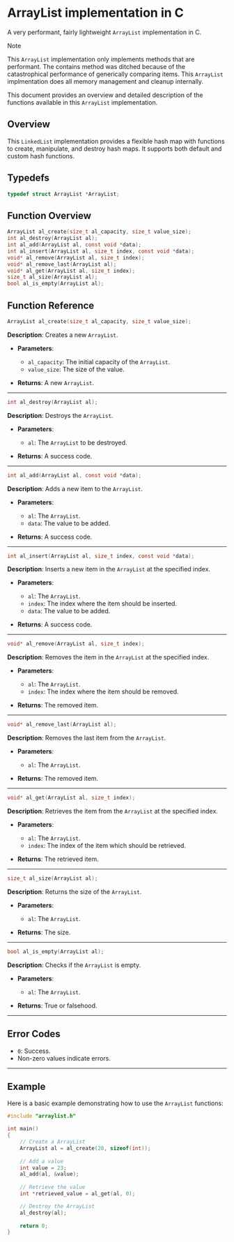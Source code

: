 # ArrayList implementation in C

A very performant, fairly lightweight `ArrayList` implementation in C.

> [!NOTE]
> This `ArrayList` implementation only implements methods that are performant. The contains method was ditched because of the catastrophical performance of generically comparing items. This `ArrayList` implmentation does all memory management and cleanup internally.

 
This document provides an overview and detailed description of the functions available in this `ArrayList` implementation.

## Overview

This `LinkedList` implementation provides a flexible hash map with functions to create, manipulate, and destroy hash maps. It supports both default and custom hash functions.

## Typedefs
```c
typedef struct ArrayList *ArrayList;
```

## Function Overview
```c
ArrayList al_create(size_t al_capacity, size_t value_size);
int al_destroy(ArrayList al);
int al_add(ArrayList al, const void *data);
int al_insert(ArrayList al, size_t index, const void *data);
void* al_remove(ArrayList al, size_t index);
void* al_remove_last(ArrayList al);
void* al_get(ArrayList al, size_t index);
size_t al_size(ArrayList al);
bool al_is_empty(ArrayList al);
```

## Function Reference

```c
ArrayList al_create(size_t al_capacity, size_t value_size);
```

**Description**: Creates a new `ArrayList`.

- **Parameters**:
  - `al_capacity`: The initial capacity of the `ArrayList`.
  - `value_size`: The size of the value.

- **Returns**: A new `ArrayList`.

---

```c
int al_destroy(ArrayList al);
```

**Description**: Destroys the `ArrayList`.

- **Parameters**:
  - `al`: The `ArrayList` to be destroyed.
    
- **Returns**: A success code.

---

```c
int al_add(ArrayList al, const void *data);
```

**Description**: Adds a new item to the `ArrayList`.

- **Parameters**:
  - `al`: The `ArrayList`.
  - `data`: The value to be added.
    
- **Returns**: A success code.

---

```c
int al_insert(ArrayList al, size_t index, const void *data);
```

**Description**: Inserts a new item in the `ArrayList` at the specified index.

- **Parameters**:
  - `al`: The `ArrayList`.
  - `index`: The index where the item should be inserted.
  - `data`: The value to be added.
    
- **Returns**: A success code.

---

```c
void* al_remove(ArrayList al, size_t index);
```

**Description**: Removes the item in the `ArrayList` at the specified index.

- **Parameters**:
  - `al`: The `ArrayList`.
  - `index`: The index where the item should be removed.
    
- **Returns**: The removed item.

---

```c
void* al_remove_last(ArrayList al);
```

**Description**: Removes the last item from the `ArrayList`.

- **Parameters**:
  - `al`: The `ArrayList`.
    
- **Returns**: The removed item.

---

```c
void* al_get(ArrayList al, size_t index);
```

**Description**: Retrieves the item from the `ArrayList` at the specified index.

- **Parameters**:
  - `al`: The `ArrayList`.
  - `index`: The index of the item which should be retrieved.
    
- **Returns**: The retrieved item.

---

```c
size_t al_size(ArrayList al);
```

**Description**: Returns the size of the `ArrayList`.

- **Parameters**:
  - `al`: The `ArrayList`.
    
- **Returns**: The size.

---

```c
bool al_is_empty(ArrayList al);
```

**Description**: Checks if the `ArrayList` is empty.

- **Parameters**:
  - `al`: The `ArrayList`.
    
- **Returns**: True or falsehood.

---

## Error Codes

- `0`: Success.
- Non-zero values indicate errors.

---

## Example

Here is a basic example demonstrating how to use the `ArrayList` functions:

```c
#include "arraylist.h"

int main()
{
	// Create a ArrayList
	ArrayList al = al_create(20, sizeof(int));
	
	// Add a value
	int value = 23;
	al_add(al, &value);
	
	// Retrieve the value
	int *retrieved_value = al_get(al, 0);

	// Destroy the ArrayList
	al_destroy(al);
	
	return 0;
}
```

  

